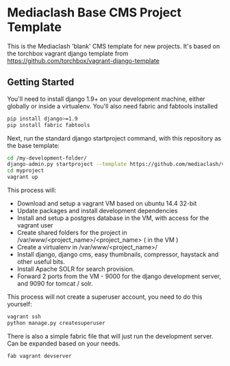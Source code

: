 # Mediaclash Base CMS Project Template

This is the Mediaclash 'blank' CMS template for new projects. It's based on the torchbox vagrant django template from https://github.com/torchbox/vagrant-django-template

## Getting Started
You'll need to install django 1.9+ on your development machine, either globally or inside a virtualenv. You'll also need fabric and fabtools installed
```sh
pip install django>=1.9
pip install fabric fabtools
```

Next, run the standard django startproject command, with this repository as the base template:

```sh
cd /my-development-folder/
django-admin.py startproject --template https://github.com/mediaclash/vagrant-django-template/zipball/master --name=Vagrantfile myproject
cd myproject
vagrant up
```

This process will:
  - Download and setup a vagrant VM based on ubuntu 14.4 32-bit
  - Update packages and install development dependencies
  - Install and setup a postgres database in the VM, with access for the vagrant user
  - Create shared folders for the project in /var/www/<project_name>/<project_name> ( in the VM )
  - Create a virtualenv in /var/www/<project_name>/
  - Install django, django cms, easy thumbnails, compressor, haystack and other useful bits.
  - Install Apache SOLR for search provision.
  - Forward 2 ports from the VM - 9000 for the django development server, and 9090 for tomcat / solr.

This process will not create a superuser account, you need to do this yourself:

```sh
vagrant ssh
python manage.py createsuperuser
```

There is also a simple fabric file that will just run the development server. Can be expanded based on your needs.

```sh
fab vagrant devserver
```
